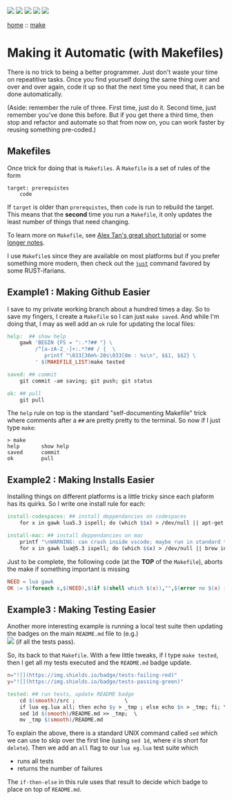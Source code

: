 ![](https://img.shields.io/badge/tests-passing-green)
![](https://img.shields.io/badge/Lua-2C2D72?logo=lua&logoColor=white&style=plastic)
![](https://img.shields.io/badge/purpose-xai,_optimization-blue)
![](https://img.shields.io/badge/platform-mac,_linux-orange)
[![](https://img.shields.io/badge/license-BSD2-yellow)](LICENSE.md)
          
[home](/README.md) :: [make](/docs/make.md)

# Making it Automatic (with Makefiles)

There is no trick to being a better programmer. Just don't waste your time
on repeatitive tasks.  Once you find yourself doing the same thing over and over and over 
again, code it up so that the next time you need that, it can be done automatically.

(Aside: remember the rule of three. First time, just do it. Second time, just remember
you've done this before. But if you get there a third time, then stop and refactor
and automate so that from now on, you can work faster by reusing something pre-coded.)

## Makefiles

Once trick for doing that is `Makefiles`. A `Makefile` is a set of rules of the form 

```
target: prerequistes
    code
```

If `target` is older than `prerequistes`, then `code` is run to rebuild the target.
This means that the **second** time you run a `Makefile`, it only updates the least
number of things that need changing.

To learn more on `Makefile`, see 
[Alex Tan's great short tutorial](https://alextan.medium.com/makefile-101-56ba4590025b)
or some [longer notes](https://swcarpentry.github.io/make-novice/index.html).

I use `Makefile`s since they are available on most platforms but if you prefer
something more modern, then check out the 
 [`just`](https://github.com/casey/just) command favored by some
RUST-ifarians.

## Example1 : Making Github Easier

 I save to my private working branch about a hundred times a day.
So to save my fingers, I create a `Makefile` so I can just `make saved`. And
while I'm doing that, I may as well add an `ok` rule for updating the local files:
```makefile
help:  ## show help
	gawk 'BEGIN {FS = ":.*?## "} \
	     /^[a-zA-Z_-]+:.*?## / {  \
		    printf "\033[36m%-20s\033[0m : %s\n", $$1, $$2} \
		 ' $(MAKEFILE_LIST)make tested

saved: ## commit
	git commit -am saving; git push; git status

ok: ## pull
	git pull
```

The `help` rule on top is the standard "self-documenting Makefile" trick
where comments after a `##` are pretty pretty to the terminal. So now if I just
type `make`:

```
> make
help       show help
saved      commit
ok         pull
```

## Example2 : Making Installs Easier

Installing things on different platforms is a little tricky since each plaform
has its quirks. So I write one install rule for each:

```makefile
install-codespaces: ## install deppendancies on codespaces
	for x in gawk lua5.3 ispell; do (which $$x) > /dev/null || apt-get install $$x; done

install-mac: ## install deppendancies on mac
	printf "\nWARNING: can crash inside vscode; maybe run in standard terminal?\n\n"
	for x in gawk lua@5.3 ispell; do (which $$x) > /dev/null || brew install $$x; done
```

Just to be complete, the following code (at the **TOP** of the `Makefile`), aborts
the make if  something important is missing 

```makefile
NEED = lua gawk
OK := $(foreach x,$(NEED),$(if $(shell which $(x)),"",$(error no $(x) in PATH)))
```

## Example3 : Making Testing Easier

Another more interesting example is running a local test suite then updating
the badges on the main `README.md` file to (e.g.)  
![](https://img.shields.io/badge/tests-passing-green) (if all the tests pass).

So, its back to that `Makefile`. 
With a few little tweaks, if I type `make tested`, then I get all my tests executed and
the `README.md` badge update.

```makefile
n="![](https://img.shields.io/badge/tests-failing-red)"
y="![](https://img.shields.io/badge/tests-passing-green)"

tested: ## run tests, update README badge
	cd $(smooth)/src ;                \
	if lua eg.lua all; then echo $y > _tmp ; else echo $n > _tmp; fi; \
	sed 1d $(smooth)/README.md >> _tmp;  \
 	mv _tmp $(smooth)/README.md 
```

To explain the above,
there is a standard UNIX command called `sed`
which we can use to skip over the first line (using `sed 1d`, where `d` is short
for `delete`). Then we add an `all` flag to our `lua eg.lua` test suite which

- runs all tests
- returns the number of failures 

The `if-then-else` in this rule uses that result to decide which badge
to place on top of `README.md`.

